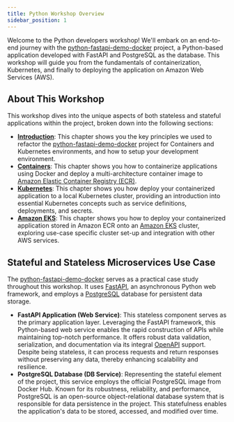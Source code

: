```yaml
---
title: Python Workshop Overview
sidebar_position: 1
---
```


Welcome to the Python developers workshop! We'll embark on an end-to-end journey with the [python-fastapi-demo-docker](https://github.com/aws-samples/python-fastapi-demo-docker) project, a Python-based application developed with FastAPI and PostgreSQL as the database. This workshop will guide you from the fundamentals of containerization, Kubernetes, and finally to deploying the application on Amazon Web Services (AWS).

## About This Workshop
This workshop dives into the unique aspects of both stateless and stateful applications within the project, broken down into the following sections:

- **[Introduction](index.md)**: This chapter shows you the key principles we used to refactor the [python-fastapi-demo-docker](https://github.com/aws-samples/python-fastapi-demo-docker) project for Containers and Kubernetes environments, and how to setup your development environment. 
- **[Containers](../containers/index.md)**: This chapter shows you how to containerize applications using Docker and deploy a multi-architecture container image to [Amazon Elastic Container Registry (ECR)](https://aws.amazon.com/ecr/). 
- **[Kubernetes](../kubernetes/index.md)**: This chapter shows you how deploy your containerized application to a local Kubernetes cluster, providing an introduction into essential Kubernetes concepts such as service definitions, deployments, and secrets.
- **[Amazon EKS](../eks/index.md)**: This chapter shows you how to deploy your containerized application stored in Amazon ECR onto an [Amazon EKS](https://aws.amazon.com/eks/) cluster, exploring use-case specific cluster set-up and integration with other AWS services. 

## Stateful and Stateless Microservices Use Case
The [python-fastapi-demo-docker](https://github.com/aws-samples/python-fastapi-demo-docker) serves as a practical case study throughout this workshop. It uses [FastAPI](https://fastapi.tiangolo.com/lo/), an asynchronous Python web framework, and employs a [PostgreSQL](https://www.postgresql.org/) database for persistent data storage.

- **FastAPI Application (Web Service)**: This stateless component serves as the primary application layer. Leveraging the FastAPI framework, this Python-based web service enables the rapid construction of APIs while maintaining top-notch performance. It offers robust data validation, serialization, and documentation via its integral [OpenAPI](https://swagger.io/specification/) support. Despite being stateless, it can process requests and return responses without preserving any data, thereby enhancing scalability and resilience.
- **PostgreSQL Database (DB Service)**: Representing the stateful element of the project, this service employs the official PostgreSQL image from Docker Hub. Known for its robustness, reliability, and performance, PostgreSQL is an open-source object-relational database system that is responsible for data persistence in the project. This statefulness enables the application's data to be stored, accessed, and modified over time.
 
